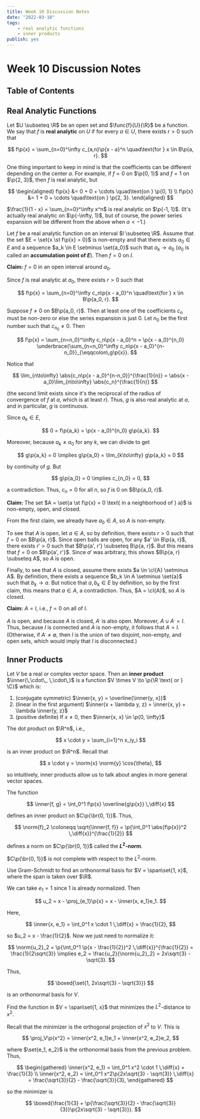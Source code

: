 ```yaml
---
title: Week 10 Discussion Notes
date: "2022-03-10"
tags:
    - real analytic functions
    - inner products
publish: yes
---
```


# Week 10 Discussion Notes

## Table of Contents

## Real Analytic Functions

<definition>

Let $U \subseteq \R$ be an open set and $\func{f}{U}{\R}$ be a function. We say that $f$ is **real analytic** on $U$ if for every $a \in U$, there exists $r > 0$ such that

$$
f\p{x} = \sum_{n=0}^\infty c_{a,n}\p{x - a}^n
\quad\text{for } x \in B\p{a, r}.
$$

</definition>

<remark>

One thing important to keep in mind is that the coefficients can be different depending on the center $a$. For example, if $f = 0$ on $\p{0, 1}$ and $f = 1$ on $\p{2, 3}$, then $f$ is real analytic, but

$$
\begin{aligned}
    f\p{x} &= 0 + 0 + \cdots \quad\text{on } \p{0, 1} \\
    f\p{x} &= 1 + 0 + \cdots \quad\text{on } \p{2, 3}.
\end{aligned}
$$

</remark>

<example>

$\frac{1}{1 - x} = \sum_{n=0}^\infty x^n$ is real analytic on $\p{-1, 1}$. (It's actually real analytic on $\p{-\infty, 1}$, but of course, the power series expansion will be different from the above when $a < -1$.)

</example>

<theorem>

Let $f$ be a real analytic function on an interval $I \subseteq \R$. Assume that the set $E = \set{x \st f\p{x} = 0}$ is non-empty and that there exists $a_0 \in E$ and a sequence $a_k \in E \setminus \set{a_0}$ such that $a_k \to a_0$ ($a_0$ is called an **accumulation point of $E$**). Then $f = 0$ on $I$.

</theorem>

<proof>

**Claim:** $f = 0$ in an open interval around $a_0$.

Since $f$ is real analytic at $a_0$, there exists $r > 0$ such that

$$
f\p{x} = \sum_{n=0}^\infty c_n\p{x - a_0}^n
\quad\text{for } x \in B\p{a_0, r}.
$$

Suppose $f \neq 0$ on $B\p{a_0, r}$. Then at least one of the coefficients $c_n$ must be non-zero or else the series expansion is just $0$. Let $n_0$ be the first number such that $c_{n_0} \neq 0$. Then

$$
f\p{x}
    = \sum_{n=n_0}^\infty c_n\p{x - a_0}^n
    = \p{x - a_0}^{n_0} \underbrace{\sum_{n=n_0}^\infty c_n\p{x - a_0}^{n-n_0}}_{\eqqcolon\,g\p{x}}.
$$

Notice that

$$
\lim_{n\to\infty} \abs{c_n\p{x - a_0}^{n-n_0}}^{\frac{1}{n}}
    = \abs{x - a_0}\lim_{n\to\infty} \abs{c_n}^{\frac{1}{n}}
$$

(the second limit exists since it's the reciprocal of the radius of convergence of $f$ at $a$, which is at least $r$). Thus, $g$ is also real analytic at $a$, and in particular, $g$ is continuous.

Since $a_k \in E$,

$$
0
    = f\p{a_k}
    = \p{x - a_0}^{n_0} g\p{a_k}.
$$

Moreover, because $a_k \neq a_0$ for any $k$, we can divide to get

$$
g\p{a_k} = 0
\implies g\p{a_0} = \lim_{k\to\infty} g\p{a_k} = 0
$$

by continuity of $g$. But

$$
g\p{a_0} = 0 \implies c_{n_0} = 0,
$$

a contradiction. Thus, $c_n = 0$ for all $n$, so $f$ is $0$ on $B\p{a_0, r}$.

**Claim:** The set $A = \set{a \st f\p{x} = 0 \text{ in a neighborhood of } a}$ is non-empty, open, and closed.

From the first claim, we already have $a_0 \in A$, so $A$ is non-empty.

To see that $A$ is open, let $a \in A$, so by definition, there exists $r > 0$ such that $f = 0$ on $B\p{a, r}$. Since open balls are open, for any $a' \in B\p{a, r}$, there exists $r' > 0$ such that $B\p{a', r'} \subseteq B\p{a, r}$. But this means that $f = 0$ on $B\p{a', r'}$. Since $a'$ was arbitrary, this shows $B\p{a, r} \subseteq A$, so $A$ is open.

Finally, to see that $A$ is closed, assume there exists $a \in \cl{A} \setminus A$. By definition, there exists a sequence $b_k \in A \setminus \set{a}$ such that $b_k \to a$. But notice that $a, b_k \in E$ by definition, so by the first claim, this means that $a \in A$, a contradiction. Thus, $A = \cl{A}$, so $A$ is closed.

**Claim:** $A = I$, i.e., $f = 0$ on all of $I$.

$A$ is open, and because $A$ is closed, $A^\comp$ is also open. Moreover, $A \cup A^\comp = I$. Thus, because $I$ is connected and $A$ is non-empty, it follows that $A = I$. (Otherwise, if $A^\comp \neq \emptyset$, then $I$ is the union of two disjoint, non-empty, and open sets, which would imply that $I$ is disconnected.)

</proof>

## Inner Products

<definition>

Let $V$ be a real or complex vector space. Then an **inner product** $\inner{\,\cdot\,, \,\cdot\,}$ is a function $V \times V \to \p{\R \text{ or } \C}$ which is:

1. (conjugate symmetric) $\inner{x, y} = \overline{\inner{y, x}}$
2. (linear in the first argument) $\inner{x + \lambda y, z} = \inner{x, y} + \lambda \inner{y, z}$
3. (positive definite) If $x \neq 0$, then $\inner{x, x} \in \p{0, \infty}$

</definition>

<example>

The dot product on $\R^n$, i.e.,

$$
x \cdot y = \sum_{i=1}^n x_iy_i
$$

is an inner product on $\R^n$. Recall that

$$
x \cdot y = \norm{x} \norm{y} \cos{\theta},
$$

so intuitively, inner products allow us to talk about angles in more general vector spaces.

</example>

<lemma>

The function

$$
\inner{f, g} = \int_0^1 f\p{x} \overline{g\p{x}} \,\diff{x}
$$

defines an inner product on $C\p{\br{0, 1}}$. Thus,

$$
\norm{f}_2
    \coloneqq \sqrt{\inner{f, f}}
    = \p{\int_0^1 \abs{f\p{x}}^2 \,\diff{x}}^{\frac{1}{2}}
$$

defines a norm on $C\p{\br{0, 1}}$ called the **$L^2$-norm**.

</lemma>

<remark>

$C\p{\br{0, 1}}$ is _not_ complete with respect to the $L^2$-norm.

</remark>

<example>

Use Gram-Schmidt to find an orthonormal basis for $V = \span\set{1, x}$, where the span is taken over $\R$.

</example>

<solution>

We can take $e_1 = 1$ since $1$ is already normalized. Then

$$
u_2
    = x - \proj_{e_1}\p{x}
    = x - \inner{x, e_1}e_1.
$$

Here,

$$
\inner{x, e_1} = \int_0^1 x \cdot 1 \,\diff{x} = \frac{1}{2},
$$

so $u_2 = x - \frac{1}{2}$. Now we just need to normalize it:

$$
\norm{u_2}_2 = \p{\int_0^1 \p{x - \frac{1}{2}}^2 \,\diff{x}}^{\frac{1}{2}} = \frac{1}{2\sqrt{3}}
\implies e_2 = \frac{u_2}{\norm{u_2}_2} = 2x\sqrt{3} - \sqrt{3}.
$$

Thus,

$$
\boxed{\set{1, 2x\sqrt{3} - \sqrt{3}}}
$$

is an orthonormal basis for $V$.

</solution>

<example>

Find the function in $V = \span\set{1, x}$ that minimizes the $L^2$-distance to $x^2$.

</example>

<solution>

Recall that the minimizer is the orthogonal projection of $x^2$ to $V$. This is

$$
\proj_V\p{x^2}
    = \inner{x^2, e_1}e_1 + \inner{x^2, e_2}e_2,
$$

where $\set{e_1, e_2}$ is the orthonormal basis from the previous problem. Thus,

$$
\begin{gathered}
    \inner{x^2, e_1}
        = \int_0^1 x^2 \cdot 1 \,\diff{x}
        = \frac{1}{3} \\
    \inner{x^2, e_2}
        = \int_0^1 x^2\p{2x\sqrt{3} - \sqrt{3}} \,\diff{x}
        = \frac{\sqrt{3}}{2} - \frac{\sqrt{3}}{3},
\end{gathered}
$$

so the minimizer is

$$
\boxed{\frac{1}{3} + \p{\frac{\sqrt{3}}{2} - \frac{\sqrt{3}}{3}}\p{2x\sqrt{3} - \sqrt{3}}}.
$$

</solution>
